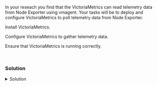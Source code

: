In your reseach you find that the VictoriaMetrics can read telemetry data from Node Exporter using vmagent. Your tasks will be to deploy and configure VictoriaMetrics to poll telemetry data from Node Exporter.

Install VictoriaMetrics.

Configure VictoriaMetrics to gather telemetry data.

Ensure that VictoriaMetrics is running correctly.

<br>

### Solution
<details>
<summary>Solution</summary>

Setup your server for VictoriaMetrics install

Download and extract VictoriaMetrics.

```plain
wget https://github.com/VictoriaMetrics/VictoriaMetrics/releases/download/v1.123.0/victoria-metrics-linux-amd64-v1.123.0.tar.gz
tar xvfz victoria-metrics-linux-amd64-v1.123.0.tar.gz
```{{exec}}

Start VictoriaMetrics

```plain
nohup ./victoria-metrics-prod &
```{{exec}}

Create a directory and copy over the configuration for prometheus

```plain
mkdir /etc/prometheus
cp /answers/prometheus.yaml /etc/prometheus/prometheus.yaml
```{{exec}}

View the file and look at the configuration

```plain
cat /etc/prometheus/prometheus.yaml
```{{exec}}

Change the port used by the scraper

```plain
sed -i 's/9090/9100/' /etc/prometheus/prometheus.yaml
```{{exec}}

Install vmagent

```plain
wget https://github.com/VictoriaMetrics/VictoriaMetrics/releases/download/v1.123.0/vmutils-linux-amd64-v1.123.0.tar.gz
tar xvfz vmutils-linux-amd64-v1.123.0.tar.gz
```{{exec}}

Start vmagent

```plain
nohup ./vmagent-prod -promscrape.config=/etc/prometheus/prometheus.yaml -promscrape.config.strictParse=false -remoteWrite.url=http://127.0.0.1:8428/api/v1/write &
```{{exec}}

Verify that VictoriaMetrics and vmagent are working

```plain
cat nohup.out
ps -ef | grep [v]ictoria
```{{exec}}

You can also access VictoriaMetrics via this link:

{{TRAFFIC_HOST1_8428}}

</details>